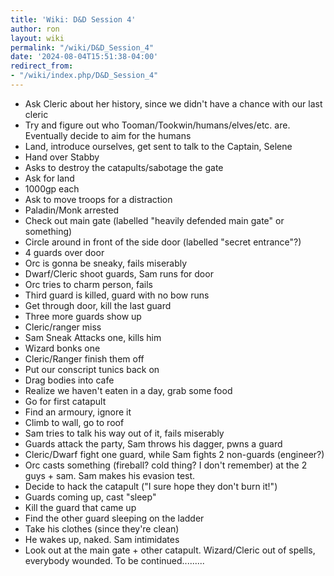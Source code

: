 ```yaml
---
title: 'Wiki: D&D Session 4'
author: ron
layout: wiki
permalink: "/wiki/D&D_Session_4"
date: '2024-08-04T15:51:38-04:00'
redirect_from:
- "/wiki/index.php/D&D_Session_4"
---
```


-   Ask Cleric about her history, since we didn\'t have a chance with our last cleric
-   Try and figure out who Tooman/Tookwin/humans/elves/etc. are. Eventually decide to aim for the humans
-   Land, introduce ourselves, get sent to talk to the Captain, Selene
-   Hand over Stabby
-   Asks to destroy the catapults/sabotage the gate
-   Ask for land
-   1000gp each
-   Ask to move troops for a distraction
-   Paladin/Monk arrested
-   Check out main gate (labelled \"heavily defended main gate\" or something)
-   Circle around in front of the side door (labelled \"secret entrance\"?)
-   4 guards over door
-   Orc is gonna be sneaky, fails miserably
-   Dwarf/Cleric shoot guards, Sam runs for door
-   Orc tries to charm person, fails
-   Third guard is killed, guard with no bow runs
-   Get through door, kill the last guard
-   Three more guards show up
-   Cleric/ranger miss
-   Sam Sneak Attacks one, kills him
-   Wizard bonks one
-   Cleric/Ranger finish them off
-   Put our conscript tunics back on
-   Drag bodies into cafe
-   Realize we haven\'t eaten in a day, grab some food
-   Go for first catapult
-   Find an armoury, ignore it
-   Climb to wall, go to roof
-   Sam tries to talk his way out of it, fails miserably
-   Guards attack the party, Sam throws his dagger, pwns a guard
-   Cleric/Dwarf fight one guard, while Sam fights 2 non-guards (engineer?)
-   Orc casts something (fireball? cold thing? I don\'t remember) at the 2 guys + sam. Sam makes his evasion test.
-   Decide to hack the catapult (\"I sure hope they don\'t burn it!\")
-   Guards coming up, cast \"sleep\"
-   Kill the guard that came up
-   Find the other guard sleeping on the ladder
-   Take his clothes (since they\'re clean)
-   He wakes up, naked. Sam intimidates
-   Look out at the main gate + other catapult. Wizard/Cleric out of spells, everybody wounded. To be continued\...\...\...

